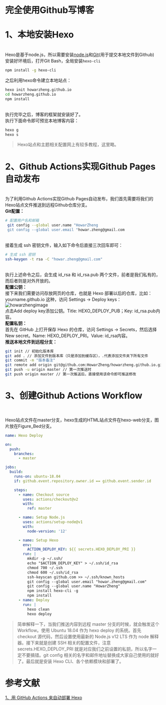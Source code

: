 
# 完全使用Github写博客

<a name="JnUTE"></a>
# 1、本地安装Hexo

<br />Hexo是基于node.js，所以需要安装[node.js](https://nodejs.org/en/)和[Git](https://git-scm.com/)(用于提交本地文件到Github)<br />安装好环境后，打开Git Bash，全局安装`hexo-cli`
```bash
npm install -g hexo-cli
```
之后利用hexo命令建立本地站点：
```bash
hexo init howarzheng.github.io
cd howarzheng.github.io
npm install
```

<br />执行完毕之后，博客的框架就安装好了。<br />执行下面命令即可预览本地博客内容：<br />

```bash
hexo g
hexo s
```


> Hexo站点和主题相关配置网上有较多教程，这里略。



<a name="747ac54f"></a>
# 2、Github Actions实现Github Pages自动发布

<br />为了利用Github Actions实现Github Pages自动发布，我们首先需要将我们的Hexo站点文件推送到远程Github仓库分支。<br />**Git配置：**<br />

```bash
# 配置用户名和邮箱
 git config --global user.name "HowarZheng
 git config --global user.email "howar.zheng@gmail.com
```

<br />接着生成 ssh 密钥文件，输入如下命令后直接三次回车即可：<br />

```bash
# 生成 ssh 密钥
ssh-keygen -t rsa -C "howar.zheng@gmail.com"
```

<br />执行上述命令之后，会生成 id_rsa 和 id_rsa.pub 两个文件，前者是我们私有的，而后者则是对外开放的。<br />**配置公钥：**<br />接下来我们需要访问存放网页的仓库，也就是 Hexo 部署以后的仓库，比如：yourname.github.io 这种，访问 Settings -> Deploy keys：<br />![howarzhengimage](https://cdn.jsdelivr.net/gh/HowarZheng/howarzheng.github.io@Figure_Bed/20220119/howarzhengimage.4zbpkciprzk0.jpg)<br />点击Add deploy key添加公钥。Title: HEXO_DEPLOY_PUB；Key: id_rsa.pub内容。<br />**配置私钥：**<br />首先在 GitHub 上打开保存 Hexo 的仓库，访问 Settings -> Secrets，然后选择 New secret。Name: HEXO_DEPLOY_PRI。Value: id_rsa内容。<br />**推送本地文件到远程分支：**
```bash
git init // 初始化版本库
git add . // 添加文件到版本库（只是添加到缓存区），.代表添加文件夹下所有文件 
git commit -m "版本备注"
git remote add origin git@github.com:HowarZheng/howarzheng.github.io.git // 关联远程仓库
git push -u origin master // 第一次推送时
git push origin master // 第一次推送后，直接使用该命令即可推送修改
```
<a name="hOrjt"></a>
# 3、创建Github Actions Workflow
​

Hexo站点文件在master分支，hexo生成的HTML站点文件在hexo-web分支，图片放在Figure_Bed分支。
```yaml
name: Hexo Deploy

on:
  push:
    branches:
      - master

jobs:
  build:
    runs-on: ubuntu-18.04
    if: github.event.repository.owner.id == github.event.sender.id

    steps:
      - name: Checkout source
        uses: actions/checkout@v2
        with:
          ref: master

      - name: Setup Node.js
        uses: actions/setup-node@v1
        with:
          node-version: '12'

      - name: Setup Hexo
        env:
          ACTION_DEPLOY_KEY: ${{ secrets.HEXO_DEPLOY_PRI }}
        run: |
          mkdir -p ~/.ssh/
          echo "$ACTION_DEPLOY_KEY" > ~/.ssh/id_rsa
          chmod 700 ~/.ssh
          chmod 600 ~/.ssh/id_rsa
          ssh-keyscan github.com >> ~/.ssh/known_hosts
          git config --global user.email "howar.zheng@gmail.com"
          git config --global user.name "HowarZheng"
          npm install hexo-cli -g
          npm install
      - name: Deploy
        run: |
          hexo clean
          hexo deploy
```
> 简单解释一下，当我们推送内容到远程 master 分支的时候，就会触发这个 Workflow。使用 Ubuntu 18.04 作为 hexo deploy 的系统。首先 checkout 源代码，然后设置使用最新的 Node.js v12 LTS 作为 node 解释器。接下来就是创建 SSH 相关的配置文件，注意 secrets.HEXO_DEPLOY_PRI 就是对应我们之前设置的私钥，所以名字一定不要搞错。git config 相关的名字和邮件地址替换成大家自己使用的就好了。最后就是安装 Hexo CLI、各个依赖模块和部署了。

<a name="vvhh9"></a>
# 参考文献
[1、用 GitHub Actions 来自动部署 Hexo](https://tommy.net.cn/2020/08/06/deploy-hexo-with-github-actions/)

